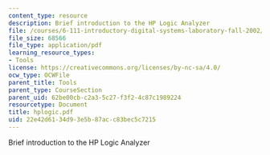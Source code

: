 ```yaml
---
content_type: resource
description: Brief introduction to the HP Logic Analyzer
file: /courses/6-111-introductory-digital-systems-laboratory-fall-2002/22e42d6134d93e5b87acc83bec5c7215_hplogic.pdf
file_size: 68566
file_type: application/pdf
learning_resource_types:
- Tools
license: https://creativecommons.org/licenses/by-nc-sa/4.0/
ocw_type: OCWFile
parent_title: Tools
parent_type: CourseSection
parent_uid: 62be00cb-c2a3-5c27-f3f2-4c87c1989224
resourcetype: Document
title: hplogic.pdf
uid: 22e42d61-34d9-3e5b-87ac-c83bec5c7215
---
```

Brief introduction to the HP Logic Analyzer